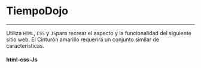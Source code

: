 # TiempoDojo

---

Utiliza `HTML`, `CSS` y `JS`para recrear el aspecto y la funcionalidad del siguiente sitio web. El Cinturón amarillo requerirá un conjunto similar de características.

#### html-css-Js
